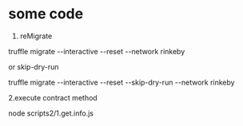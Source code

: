 # some code

1. reMigrate

truffle migrate --interactive --reset --network rinkeby

or skip-dry-run

truffle migrate --interactive --reset --skip-dry-run --network rinkeby

2.execute contract method

node scripts2/1.get.info.js
